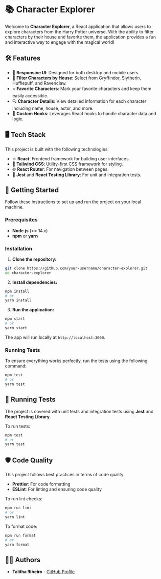 # 📚 Character Explorer

Welcome to **Character Explorer**, a React application that allows users to explore characters from the Harry Potter universe. With the ability to filter characters by their house and favorite them, the application provides a fun and interactive way to engage with the magical world!


## 🛠️ Features

- 🎨 **Responsive UI**: Designed for both desktop and mobile users.
- 🏡 **Filter Characters by House**: Select from Gryffindor, Slytherin, Hufflepuff, and Ravenclaw.
- ⭐ **Favorite Characters**: Mark your favorite characters and keep them easily accessible.
- 🔍 **Character Details**: View detailed information for each character including name, house, actor, and more.
- 💾 **Custom Hooks**: Leverages React hooks to handle character data and logic.

## 🖥️ Tech Stack

This project is built with the following technologies:

- ⚛️ **React**: Frontend framework for building user interfaces.
- 🎨 **Tailwind CSS**: Utility-first CSS framework for styling.
- 🌐 **React Router**: For navigation between pages.
- 🧪 **Jest** and **React Testing Library**: For unit and integration tests.

## 🚀 Getting Started

Follow these instructions to set up and run the project on your local machine.

### Prerequisites

- **Node.js** (>= 14.x)
- **npm** or **yarn**

### Installation

1. **Clone the repository:**

```bash
git clone https://github.com/your-username/character-explorer.git
cd character-explorer
```

2. **Install dependencies:**

```bash
npm install
# or
yarn install
```

3. **Run the application:**

```bash
npm start
# or
yarn start
```

The app will run locally at `http://localhost:3000`.

### Running Tests

To ensure everything works perfectly, run the tests using the following command:

```bash
npm test
# or
yarn test
```

## 🧪 Running Tests

The project is covered with unit tests and integration tests using **Jest** and **React Testing Library**.

To run tests:

```bash
npm test
# or
yarn test
```

## 🛡️ Code Quality

This project follows best practices in terms of code quality:

- **Prettier**: For code formatting
- **ESLint**: For linting and ensuring code quality

To run lint checks:

```bash
npm run lint
# or
yarn lint
```

To format code:

```bash
npm run format
# or
yarn format
```

## 👨‍💻 Authors

- **Talitha Ribeiro** - [GitHub Profile](https://github.com/talitharibeiro)
